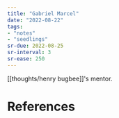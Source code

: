```yaml
---
title: "Gabriel Marcel"
date: "2022-08-22"
tags:
- "notes"
- "seedlings"
sr-due: 2022-08-25
sr-interval: 3
sr-ease: 250
---
```


[[thoughts/henry bugbee]]'s mentor.

# References